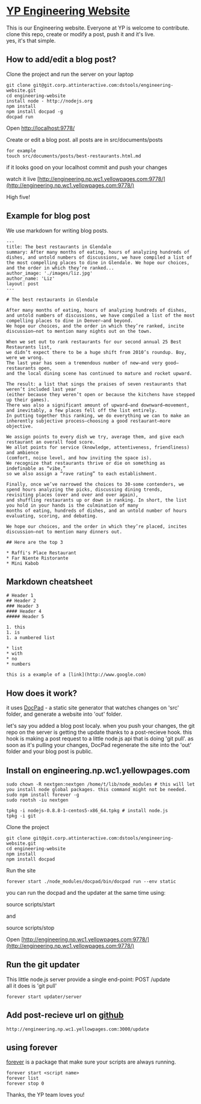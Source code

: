 # [YP Engineering Website](http://engineering.np.wc1.yellowpages.com:9778/)

This is our Engineering website. Everyone at YP is welcome to contribute.  
clone this repo, create or modify a post, push it and it's live.   
yes, it's that simple.  

## How to add/edit a blog post?

Clone the project and run the server on your laptop

    git clone git@git.corp.attinteractive.com:dstools/engineering-website.git  
    cd engineering-website 
    install node - http://nodejs.org
    npm install 
    npm install docpad -g
    docpad run 

Open [http://localhost:9778/](http://localhost:9778/)

Create or edit a blog post. all posts are in src/documents/posts
    
    for example
    touch src/documents/posts/best-restaurants.html.md

if it looks good on your localhost commit and push your changes

watch it live [http://engineering.np.wc1.yellowpages.com:9778/](http://engineering.np.wc1.yellowpages.com:9778/)

High five!

## Example for blog post

We use markdown for writing blog posts.

    ---
    title: The best restaurants in Glendale
    summary: After many months of eating, hours of analyzing hundreds of dishes, and untold numbers of discussions, we have compiled a list of the most compelling places to dine in Glendale. We hope our choices, and the order in which they’re ranked... 
    author_image: './images/liz.jpg'
    author_name: 'Liz'
    layout: post
    ---

    # The best restaurants in Glendale

    After many months of eating, hours of analyzing hundreds of dishes, 
    and untold numbers of discussions, we have compiled a list of the most compelling places to dine in Denver—and beyond. 
    We hope our choices, and the order in which they’re ranked, incite discussion—not to mention many nights out on the town.

    When we set out to rank restaurants for our second annual 25 Best Restaurants list, 
    we didn’t expect there to be a huge shift from 2010’s roundup. Boy, were we wrong. 
    The last year has seen a tremendous number of new—and very good—restaurants open, 
    and the local dining scene has continued to mature and rocket upward. 

    The result: a list that sings the praises of seven restaurants that weren’t included last year 
    (either because they weren’t open or because the kitchens have stepped up their games). 
    There was also a significant amount of upward—and downward—movement, and inevitably, a few places fell off the list entirely. 
    In putting together this ranking, we do everything we can to make an inherently subjective process—choosing a good restaurant—more objective. 

    We assign points to every dish we try, average them, and give each restaurant an overall food score. 
    We allot points for service (knowledge, attentiveness, friendliness) and ambience 
    (comfort, noise level, and how inviting the space is). 
    We recognize that restaurants thrive or die on something as indefinable as “vibe,”
    so we also assign a “rave rating” to each establishment.  
    
    Finally, once we’ve narrowed the choices to 30-some contenders, we spend hours analyzing the picks, discussing dining trends, 
    revisiting places (over and over and over again), 
    and shuffling restaurants up or down in ranking. In short, the list you hold in your hands is the culmination of many 
    months of eating, hundreds of dishes, and an untold number of hours evaluating, scoring, and debating. 
    
    We hope our choices, and the order in which they’re placed, incites discussion—not to mention many dinners out.
    
    ## Here are the top 3
   
    * Raffi's Place Restaurant
    * Far Niente Ristorante
    * Mini Kabob


## Markdown cheatsheet

    # Header 1
    ## Header 2
    ### Header 3 
    #### Header 4
    ##### Header 5

    1. this
    1. is 
    1. a numbered list

    * list
    * with
    * no
    * numbers

    this is a example of a [link](http://www.google.com)

## How does it work?

it uses [DocPad](https://github.com/bevry/docpad) - a static site generator that watches
changes on 'src' folder, and generate a website into 'out' folder.

let's say you added a blog post localy. when you push your changes, 
the git repo on the server is getting the update thanks to a post-recieve hook.
this hook is making a post request to a little node.js api that is doing 'git pull'.
as soon as it's pulling your changes, DocPad regenerate the site into the 'out' folder and 
your blog post is public.

## Install on engineering.np.wc1.yellowpages.com

    sudo chown -R nextgen:nextgen /home/t/lib/node_modules # this will let you install node global packages. this command might not be needed.
    sudo npm install forever -g
    sudo rootsh -iu nextgen

    tpkg -i nodejs-0.8.8-1-centos5-x86_64.tpkg # install node.js
    tpkg -i git 

Clone the project

    git clone git@git.corp.attinteractive.com:dstools/engineering-website.git
    cd engineering-website
    npm install
    npm install docpad
    
Run the site

    forever start ./node_modules/docpad/bin/docpad run --env static

you can run the docpad and the updater at the same time using:

  source scripts/start

and

  source scripts/stop

Open [http://engineering.np.wc1.yellowpages.com:9778/](http://engineering.np.wc1.yellowpages.com:9778/)

## Run the git updater

This little node.js server provide a single end-point: POST /update  
all it does is 'git pull'

    forever start updater/server

## Add post-recieve url on [github](https://git.corp.attinteractive.com/dstools/engineering-website/edit)

    http://engineering.np.wc1.yellowpages.com:3000/update

## using forever

[forever](https://github.com/nodejitsu/forever) is a package that make sure your scripts are always running.

    forever start <script name>
    forever list
    forever stop 0

Thanks, the YP team loves you!
